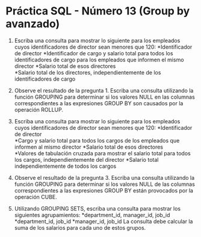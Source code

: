 # Práctica SQL - Número 13 (Group by avanzado)

1. Escriba una consulta para mostrar lo siguiente para los empleados cuyos identificadores de director sean menores que 120: 
 *Identificador de director
 *Identificador de cargo y salario total para todos los identificadores de cargo para los empleados que informen el mismo director
 *Salario total de esos directores  
 *Salario total de los directores, independientemente de los identificadores de cargo  		  
	
2.	Observe el resultado de la pregunta 1. Escriba una consulta utilizando la función GROUPING para determinar 	si los valores NULL en las columnas correspondientes a las expresiones GROUP BY son causados por la operación ROLLUP. 
     
3. Escriba una consulta para mostrar lo siguiente para los empleados cuyos identificadores de director sean menores que 120: 
 *Identificador de director  
 *Cargo y salario total para todos los cargos de los empleados que informen al mismo director
 *Salario total de esos directores   
 *Valores de tabulación cruzada para mostrar el salario total para todos los cargos, independientemente del director
 *Salario total independientemente de todos los cargos 
	
4. 	Observe el resultado de la pregunta 3. Escriba una consulta utilizando la función GROUPING para determinar si los valores NULL de las columnas correspondientes a las expresiones GROUP BY están provocados por la operación CUBE. 

5. Utilizando GROUPING SETS, escriba una consulta para mostrar los siguientes agrupamientos: 
	*department_id, manager_id, job_id
	*department_id, job_id
	*manager_id, job_id
 La consulta debe calcular la suma de los salarios para cada uno de estos grupos. 

